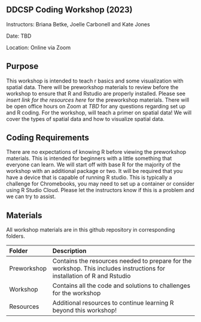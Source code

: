 ## DDCSP Coding Workshop (2023)

Instructors: Briana Betke, Joelle Carbonell and Kate Jones

Date: TBD

Location: Online via Zoom


## Purpose

This workshop is intended to teach r basics and some visualization with spatial data. There will be preworkshop materials to review before the workshop to ensure that R and Rstudio are properly installed. Please see *insert link for the resources here* for the preworkshop materials. There will be open office hours on Zoom at *TBD* for any questions regarding set up and R coding. For the workshop, will teach a primer on spatial data! We will cover the types of spatial data and how to visualize spatial data.

## Coding Requirements

There are no expectations of knowing R before viewing the preworkshop materials. This is intended for beginners with a little something that everyone can learn. We will start off with base R for the majority of the workshop with an additional package or two. It will be required that you have a device that is capable of running R studio. This is typically a challenge for Chromebooks, you may need to set up a container or consider using R Studio Cloud. Please let the instructors know if this is a problem and we can try to assist.

## Materials

All workshop materials are in this github repository in corresponding folders.

| Folder | Description |
| :-------- | :------- |
| Preworkshop | Contains the resources needed to prepare for the workshop. This includes instructions for installation of R and Rstudio |
| Workshop | Contains all the code and solutions to challenges for the workshop |
| Resources | Additional resources to continue learning R beyond this workshop! |




